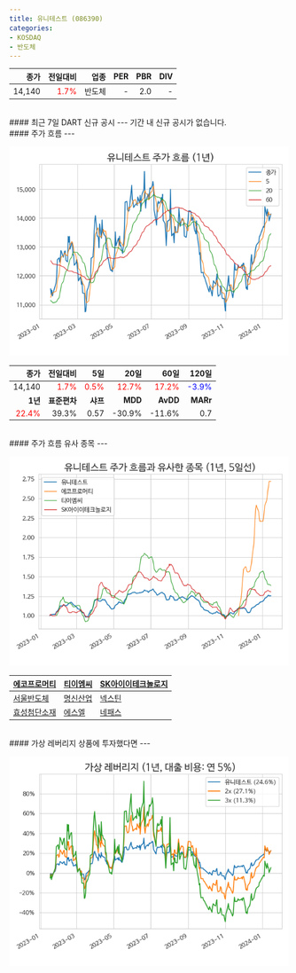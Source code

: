 ```yaml
---
title: 유니테스트 (086390)
categories:
- KOSDAQ
- 반도체
---
```


|**종가**|**전일대비**|**업종**|**PER**|**PBR**|**DIV**|
|-------:|-----------:|-------:|------:|------:|------:|
|14,140|<span style="color: red">1.7%</span>|반도체|-|2.0|-|

<!-- more -->

<br>
#### 최근 7일 DART 신규 공시<a id="dart"></a>
---
기간 내 신규 공시가 없습니다.

<br>
#### 주가 흐름<a id="price"></a>
---

![086390](/assets/images/stock/086390.png)

|**종가**|**전일대비**|**5일**|**20일**|**60일**|**120일**|
|-------:|-----------:|------:|-------:|-------:|--------:|
| 14,140 | <span style="color: red">1.7%</span> | <span style="color: red">0.5%</span> | <span style="color: red">12.7%</span> | <span style="color: red">17.2%</span> | <span style="color: blue">-3.9%</span> |
|**1년**|**표준편차**|**샤프**|**MDD**|**AvDD**|**MARr**|
| <span style="color: red">22.4%</span> | 39.3% | 0.57 | -30.9% | -11.6% | 0.7 |

<br>
#### 주가 흐름 유사 종목<a id="corr"></a>
---

![086390](/assets/images/stock/086390_corr.png)

| [에코프로머티](/450080/) | [티이엠씨](/425040/) | [SK아이이테크놀로지](/361610/) |
|:---------------------------------------|:---------------------------------------|:---------------------------------------|
| [서울반도체](/046890/) | [명신산업](/009900/) | [넥스틴](/348210/) |
| [효성첨단소재](/298050/) | [에스엘](/005850/) | [네패스](/033640/) |

<br>
#### 가상 레버리지 상품에 투자했다면<a id="2x"></a>
---

![086390](/assets/images/stock/086390_2x.png)

[^corr]: 상관계수를 이용하여 분석하였습니다.